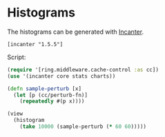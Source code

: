 # Histograms

The histograms can be generated with [Incanter](https://github.com/incanter/incanter).

    [incanter "1.5.5"]
    
Script:

```clojure
(require '[ring.middleware.cache-control :as cc])
(use '(incanter core stats charts))

(defn sample-perturb [x]
  (let [p (cc/perturb-fn)]
    (repeatedly #(p x))))

(view
  (histogram
    (take 10000 (sample-perturb (* 60 60)))))
```


